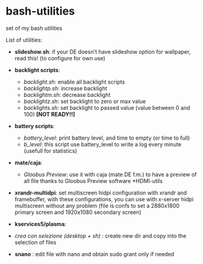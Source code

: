 # bash-utilities
set of my bash utilities

List of utilities:
* **slideshow.sh**: if your DE doesn't have slideshow option for wallpaper, read this! (to configure for own use)
* **backlight scripts**:
  * *backlight.sh*: enable all backlight scripts
  * *backlightp.sh*:  increase backlight
  * *backlightm.sh*:  decrease backlight
  * *backlightz.sh*:  set backlight to zero or max value
  * *backlights.sh*:  set backlight to passed value (value between 0 and 100) **[NOT READY!!]**
* **battery scripts**:
  * *battery_level*: print battery level, and time to empty (or time to full)
  * *b_level*: this script use battery_level to write a log every minute (usefull for statistics)  
  
* **mate/caja**:
  * *Gloobus Preview*: use it with caja (mate DE f.m.) to have a preview of all file thanks to Gloobus Preview software
*HDMI-utils
* **xrandr-multidpi**: set multiscreen hidpi configuration with xrandr and framebuffer, with these configurations, you can use with x-server hidpi multiscreen without any  problem (file is confs to set a 2880x1800 primary screen and 1920x1080 secondary screen)
* **kservices5/plasma**:
 * *crea con selezione (desktop + sh)* : create new dir and copy into the selection of files
* **snano** : edit file with nano and obtain sudo grant only if needed
